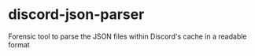 # discord-json-parser
Forensic tool to parse the JSON files within Discord's cache in a readable format
